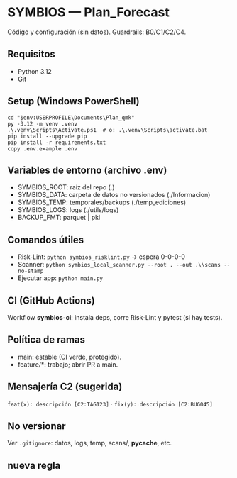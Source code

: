 ﻿# SYMBIOS — Plan_Forecast

Código y configuración (sin datos). Guardrails: B0/C1/C2/C4.

## Requisitos
- Python 3.12
- Git

## Setup (Windows PowerShell)
    cd "$env:USERPROFILE\Documents\Plan_qmk"
    py -3.12 -m venv .venv
    .\.venv\Scripts\Activate.ps1  # o: .\.venv\Scripts\activate.bat
    pip install --upgrade pip
    pip install -r requirements.txt
    copy .env.example .env

## Variables de entorno (archivo .env)
- SYMBIOS_ROOT: raíz del repo (.)
- SYMBIOS_DATA: carpeta de datos no versionados (./Informacion)
- SYMBIOS_TEMP: temporales/backups (./temp_ediciones)
- SYMBIOS_LOGS: logs (./utils/logs)
- BACKUP_FMT: parquet | pkl

## Comandos útiles
- Risk-Lint:    `python symbios_risklint.py`  → espera 0-0-0-0
- Scanner:      `python symbios_local_scanner.py --root . --out .\\scans --no-stamp`
- Ejecutar app: `python main.py`

## CI (GitHub Actions)
Workflow **symbios-ci**: instala deps, corre Risk-Lint y pytest (si hay tests).

## Política de ramas
- main: estable (CI verde, protegido).
- feature/*: trabajo; abrir PR a main.

## Mensajería C2 (sugerida)
`feat(x): descripción [C2:TAG123]` · `fix(y): descripción [C2:BUG045]`

## No versionar
Ver `.gitignore`: datos, logs, temp, scans/, __pycache__, etc.

## nueva regla
 
 
 
